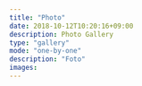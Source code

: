 ```yaml
---
title: "Photo"
date: 2018-10-12T10:20:16+09:00
description: Photo Gallery
type: "gallery"
mode: "one-by-one"
description: "Foto"
images:
---
```

